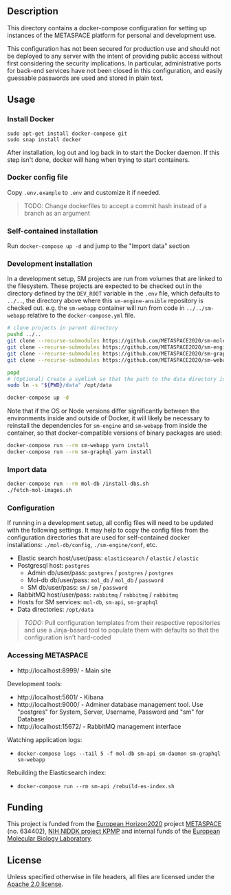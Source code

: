 ## Description

This directory contains a docker-compose configuration for setting up instances of the METASPACE
platform for personal and development use.

This configuration has not been secured for production use and should not be deployed to any server
with the intent of providing public access without first considering the security implications.
In particular, administrative ports for back-end services have not been closed in this
configuration, and easily guessable passwords are used and stored in plain text.

## Usage

### Install Docker

```
sudo apt-get install docker-compose git
sudo snap install docker
```

After installation, log out and log back in to start the Docker daemon. If this step isn't done,
docker will hang when trying to start containers.

### Docker config file

Copy `.env.example` to `.env` and customize it if needed.

> TODO: Change dockerfiles to accept a commit hash instead of a branch as an argument

### Self-contained installation

Run `docker-compose up -d` and jump to the "Import data" section

### Development installation

In a development setup, SM projects are run from volumes that are linked to the filesystem.
These projects are expected to be checked out in the directory defined by the `DEV_ROOT` variable
in the `.env` file, which defaults to `../..`, the directory above where this `sm-engine-ansible`
repository is checked out.
e.g. the `sm-webapp` container will run from code in `../../sm-webapp` relative to the
`docker-compose.yml` file.

```bash
# clone projects in parent directory
pushd ../..
git clone --recurse-submodules https://github.com/METASPACE2020/sm-molecular-db.git
git clone --recurse-submodules https://github.com/METASPACE2020/sm-engine.git
git clone --recurse-submodules https://github.com/METASPACE2020/sm-graphql.git
git clone --recurse-submodules https://github.com/METASPACE2020/sm-webapp.git

popd
# (Optional) Create a symlink so that the path to the data directory is the same in all environments
sudo ln -s "${PWD}/data" /opt/data

docker-compose up -d
```

Note that if the OS or Node versions differ significantly between the environments inside and
outside of Docker, it will likely be necessary to reinstall the dependencies for `sm-engine` and
`sm-webapp` from inside the container, so that docker-compatible versions of binary packages are
used:

```bash
docker-compose run --rm sm-webapp yarn install
docker-compose run --rm sm-graphql yarn install
```

### Import data

```bash
docker-compose run --rm mol-db /install-dbs.sh
./fetch-mol-images.sh
```

### Configuration

If running in a development setup, all config files will need to be updated with the following
settings. It may help to copy the config files from the configuration directories that are
used for self-contained docker installations: `./mol-db/config`, `./sm-engine/conf`, etc.

* Elastic search host/user/pass: `elasticsearch` / `elastic` / `elastic`
* Postgresql host: `postgres`
    * Admin db/user/pass: `postgres` / `postgres` / `postgres`
    * Mol-db db/user/pass: `mol_db` / `mol_db` / `password`
    * SM db/user/pass: `sm` / `sm` / `password`
* RabbitMQ host/user/pass: `rabbitmq` / `rabbitmq` / `rabbitmq`
* Hosts for SM services: `mol-db`, `sm-api`, `sm-graphql`
* Data directories: `/opt/data`

> *TODO:* Pull configuration templates from their respective repositories
> and use a Jinja-based tool to populate them with defaults so that the configuration isn't
> hard-coded

### Accessing METASPACE

* http://localhost:8999/ - Main site

Development tools:

* http://localhost:5601/ - Kibana
* http://localhost:9000/ - Adminer database management tool. Use "postgres" for System, Server,
    Username, Password and "sm" for Database
* http://localhost:15672/ - RabbitMQ management interface

Watching application logs:

* `docker-compose logs --tail 5 -f mol-db sm-api sm-daemon sm-graphql sm-webapp`

Rebuilding the Elasticsearch index:

* `docker-compose run --rm sm-api /rebuild-es-index.sh`

## Funding

This project is funded from the [European Horizon2020](https://ec.europa.eu/programmes/horizon2020/)
project [METASPACE](http://project.metaspace2020.eu/) (no. 634402),
[NIH NIDDK project KPMP](http://kpmp.org/)
and internal funds of the [European Molecular Biology Laboratory](https://www.embl.org/).

## License

Unless specified otherwise in file headers, all files are licensed under the [Apache 2.0 license](LICENSE).
